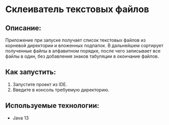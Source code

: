 # Склеиватель текстовых файлов
## Описание:
Приложение при запуске получает список текстовых файлов из корневой директории и вложенных подпапок. В дальнейшем сортирует полученные файлы в алфавитном порядке, после чего записывает все файлы в один, без добавления знаков табуляции в окончание файлов. 

## Как запустить:
1. Запустите проект из IDE.
2. Введите в консоль требуемую директорию.

## Используемые технологии:
* Java 13 

